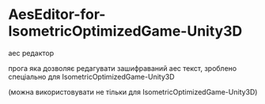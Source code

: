 # AesEditor-for-IsometricOptimizedGame-Unity3D
аес редактор

прога яка дозволяє редагувати зашифраваний аес текст, зроблено спеціально для IsometricOptimizedGame-Unity3D

(можна використовувати не тільки для IsometricOptimizedGame-Unity3D)
